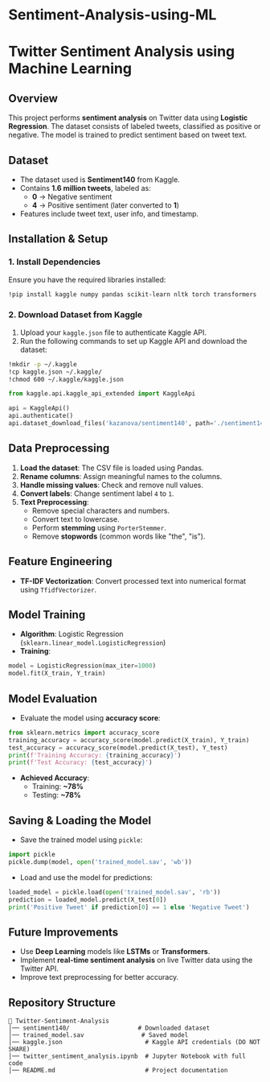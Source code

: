 # Sentiment-Analysis-using-ML
# Twitter Sentiment Analysis using Machine Learning

## Overview
This project performs **sentiment analysis** on Twitter data using **Logistic Regression**. The dataset consists of labeled tweets, classified as positive or negative. The model is trained to predict sentiment based on tweet text.

## Dataset
- The dataset used is **Sentiment140** from Kaggle.
- Contains **1.6 million tweets**, labeled as:
  - **0** → Negative sentiment
  - **4** → Positive sentiment (later converted to **1**)
- Features include tweet text, user info, and timestamp.

## Installation & Setup
### **1. Install Dependencies**
Ensure you have the required libraries installed:
```sh
!pip install kaggle numpy pandas scikit-learn nltk torch transformers
```

### **2. Download Dataset from Kaggle**
1. Upload your `kaggle.json` file to authenticate Kaggle API.
2. Run the following commands to set up Kaggle API and download the dataset:
```sh
!mkdir -p ~/.kaggle
!cp kaggle.json ~/.kaggle/
!chmod 600 ~/.kaggle/kaggle.json
```
```python
from kaggle.api.kaggle_api_extended import KaggleApi

api = KaggleApi()
api.authenticate()
api.dataset_download_files('kazanova/sentiment140', path='./sentiment140', unzip=True)
```

## Data Preprocessing
1. **Load the dataset**: The CSV file is loaded using Pandas.
2. **Rename columns**: Assign meaningful names to the columns.
3. **Handle missing values**: Check and remove null values.
4. **Convert labels**: Change sentiment label `4` to `1`.
5. **Text Preprocessing**:
   - Remove special characters and numbers.
   - Convert text to lowercase.
   - Perform **stemming** using `PorterStemmer`.
   - Remove **stopwords** (common words like "the", "is").

## Feature Engineering
- **TF-IDF Vectorization**: Convert processed text into numerical format using `TfidfVectorizer`.

## Model Training
- **Algorithm**: Logistic Regression (`sklearn.linear_model.LogisticRegression`)
- **Training**:
```python
model = LogisticRegression(max_iter=1000)
model.fit(X_train, Y_train)
```

## Model Evaluation
- Evaluate the model using **accuracy score**:
```python
from sklearn.metrics import accuracy_score
training_accuracy = accuracy_score(model.predict(X_train), Y_train)
test_accuracy = accuracy_score(model.predict(X_test), Y_test)
print(f'Training Accuracy: {training_accuracy}')
print(f'Test Accuracy: {test_accuracy}')
```
- **Achieved Accuracy**:
  - Training: **~78%**
  - Testing: **~78%**

## Saving & Loading the Model
- Save the trained model using `pickle`:
```python
import pickle
pickle.dump(model, open('trained_model.sav', 'wb'))
```
- Load and use the model for predictions:
```python
loaded_model = pickle.load(open('trained_model.sav', 'rb'))
prediction = loaded_model.predict(X_test[0])
print('Positive Tweet' if prediction[0] == 1 else 'Negative Tweet')
```

## Future Improvements
- Use **Deep Learning** models like **LSTMs** or **Transformers**.
- Implement **real-time sentiment analysis** on live Twitter data using the Twitter API.
- Improve text preprocessing for better accuracy.

## Repository Structure
```
📂 Twitter-Sentiment-Analysis
│── sentiment140/                   # Downloaded dataset
│── trained_model.sav                # Saved model
│── kaggle.json                       # Kaggle API credentials (DO NOT SHARE)
│── twitter_sentiment_analysis.ipynb  # Jupyter Notebook with full code
│── README.md                         # Project documentation
```




